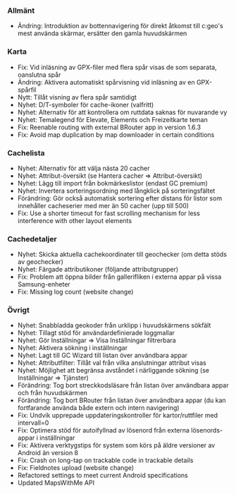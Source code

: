 ### Allmänt
- Ändring: Introduktion av bottennavigering för direkt åtkomst till c:geo's mest använda skärmar, ersätter den gamla huvudskärmen

### Karta
- Fix: Vid inläsning av GPX-filer med flera spår visas de som separata, oanslutna spår
- Ändring: Aktivera automatiskt spårvisning vid inläsning av en GPX-spårfil
- Nytt: Tillåt visning av flera spår samtidigt
- Nyhet: D/T-symboler för cache-ikoner (valfritt)
- Nyhet: Alternativ för att kontrollera om ruttdata saknas för nuvarande vy
- Nyhet: Temalegend för Elevate, Elements och Freizeitkarte teman
- Fix: Reenable routing with external BRouter app in version 1.6.3
- Fix: Avoid map duplication by map downloader in certain conditions

### Cachelista
- Nyhet: Alternativ för att välja nästa 20 cacher
- Nyhet: Attribut-översikt (se Hantera cacher => Attribut-översikt)
- Nyhet: Lägg till import från bokmärkeslistor (endast GC premium)
- Nyhet: Invertera sorteringsordning med långklick på sorteringsfältet
- Förändring: Gör också automatisk sortering efter distans för listor som innehåller cacheserier med mer än 50 cacher (upp till 500)
- Fix: Use a shorter timeout for fast scrolling mechanism for less interference with other layout elements

### Cachedetaljer
- Nyhet: Skicka aktuella cachekoordinater till geochecker (om detta stöds av geochecker)
- Nyhet: Färgade attributikoner (följande attributgrupper)
- Fix: Problem att öppna bilder från gallerifliken i externa appar på vissa Samsung-enheter
- Fix: Missing log count (website change)

### Övrigt
- Nyhet: Snabbladda geokoder från urklipp i huvudskärmens sökfält
- Nyhet: Tillagt stöd för användardefinierade loggmallar
- Nyhet: Gör Inställningar => Visa Inställningar filtrerbara
- Nyhet: Aktivera sökning i inställningar
- Nyhet: Lagt till GC Wizard till listan över användbara appar
- Nyhet: Attributfilter: Tillåt val från vilka anslutningar attribut visas
- Nyhet: Möjlighet att begränsa avståndet i närliggande sökning (se Inställningar => Tjänster)
- Förändring: Tog bort streckkodsläsare från listan över användbara appar och från huvudskärmen
- Förändring: Tog bort BRouter från listan över användbara appar (du kan fortfarande använda både extern och intern navigering)
- Fix: Undvik upprepade uppdateringskontroller för kartor/ruttfiler med intervall=0
- Fix: Optimera stöd för autoifyllnad av lösenord från externa lösenords-appar i inställningar
- Fix: Aktivera verktygstips för system som körs på äldre versioner av Android än version 8
- Fix: Crash on long-tap on trackable code in trackable details
- Fix: Fieldnotes upload (website change)
- Refactored settings to meet current Android specifications
- Updated MapsWithMe API

